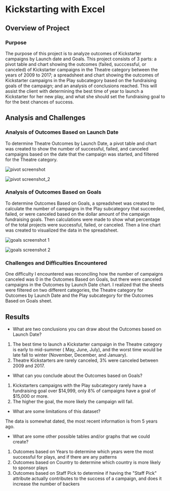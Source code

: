 # Kickstarting with Excel

## Overview of Project

### Purpose

The purpose of this project is to analyze outcomes of Kickstarter campaigns by Launch date and Goals. This project consists of 3 parts: a pivot table and chart showing the outcomes (failed, succcessful, or canceled) of Kickstarter campaigns in the Theatre category between the years of 2009 to 2017; a spreadsheet and chart showing the outcomes of Kickstarter campaigns in the Play subcategory based on the fundraising goals of the campaign; and an analysis of conclusions reached. This will assist the client with determining the best time of year to launch a Kickstarter for her new play, and what she should set the fundraising goal to for the best chances of success.

## Analysis and Challenges

### Analysis of Outcomes Based on Launch Date

To determine Theatre Outcomes by Launch Date, a pivot table and chart was created to show the number of successful, failed, and canceled campaigns based on the date that the campaign was started, and filtered for the Theatre category. 

![pivot screenshot](https://user-images.githubusercontent.com/82191831/123564861-fc19b780-d788-11eb-9bfe-1f6a08d477f9.jpg)


![pivot screenshot_2](https://user-images.githubusercontent.com/82191831/123564876-0b006a00-d789-11eb-9536-f51bd48d0aec.jpg)


### Analysis of Outcomes Based on Goals

To determine Outcomes Based on Goals, a spreadsheet was created to calculate the number of campaigns in the Play subcategory that succeeded, failed, or were canceled based on the dollar amount of the campaign fundraising goals. Then calculations were made to show what percentage of the total projects were successful, failed, or canceled. Then a line chart was created to visualized the data in the spreadsheet.

![goals screenshot 1](https://user-images.githubusercontent.com/82191831/123565486-0d63c380-d78b-11eb-9b6f-d96c9b0c107b.jpg)


![goals screenshot 2](https://user-images.githubusercontent.com/82191831/123565491-13f23b00-d78b-11eb-9676-0a688a2a4f47.jpg)


### Challenges and Difficulties Encountered

One difficulty I encountered was reconciling how the number of campaigns canceled was 0 in the Outcomes Based on Goals, but there were canceled campaigns in the Outcomes by Launch Date chart. I realized that the sheets were filtered on two different categories, the Theatre category for Outcomes by Launch Date and the Play subcategory for the Outcomes Based on Goals sheet. 

## Results

- What are two conclusions you can draw about the Outcomes based on Launch Date?

1) The best time to launch a Kickstarter campaign in the Theatre category is early to mid-summer ( May, June, July), and the worst time would be late fall to winter (November, December, and January). 
2) Theatre Kickstarters are rarely canceled, 3% were canceled between 2009 and 2017. 

- What can you conclude about the Outcomes based on Goals?

1) Kickstarters campaigns with the Play subcategory rarely have a fundraising goal over $14,999, only 8% of campaigns have a goal of $15,000 or more.
2) The higher the goal, the more likely the campaign will fail.

- What are some limitations of this dataset?

The data is somewhat dated, the most recent information is from 5 years ago.

- What are some other possible tables and/or graphs that we could create?

1) Outcomes based on Years to determine which years were the most successful for plays, and if there are any patterns
2) Outcomes based on Country to determine which country is more likely to sponsor plays
3) Outcomes based on Staff Pick to determine if having the "Staff Pick" attribute actually contributes to the success of a campaign, and does it increase the number of backers 
